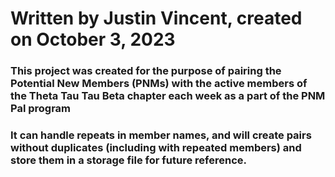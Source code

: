 # Written by Justin Vincent, created on October 3, 2023

### This project was created for the purpose of pairing the Potential New Members (PNMs) with the active members of the Theta Tau Tau Beta chapter each week as a part of the PNM Pal program

### It can handle repeats in member names, and will create pairs without duplicates (including with repeated members) and store them in a storage file for future reference.
